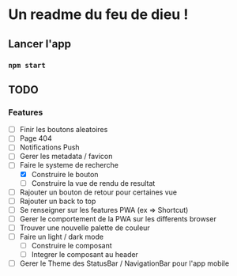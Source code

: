 # Un readme du feu de dieu !

## Lancer l'app

### `npm start`

## TODO

### Features

- [ ] Finir les boutons aleatoires
- [ ] Page 404
- [ ] Notifications Push
- [ ] Gerer les metadata / favicon
- [ ] Faire le systeme de recherche
  - [x] Construire le bouton
  - [ ] Construire la vue de rendu de resultat
- [ ] Rajouter un bouton de retour pour certaines vue
- [ ] Rajouter un back to top
- [ ] Se renseigner sur les features PWA (ex => Shortcut)
- [ ] Gerer le comportement de la PWA sur les differents browser
- [ ] Trouver une nouvelle palette de couleur
- [ ] Faire un light / dark mode
  - [ ] Construire le composant
  - [ ] Integrer le composant au header
- [ ] Gerer le Theme des StatusBar / NavigationBar pour l'app mobile